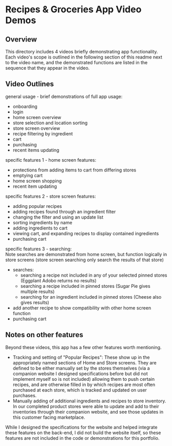 # Recipes & Groceries App Video Demos

## Overview

This directory includes 4 videos briefly demonstrating app functionality.  Each video's scope is outlined in the following section of this readme next to the video name, and the demonstrated functions are listed in the sequence that they appear in the video.

## Video Outlines
general usage - brief demonstrations of full app usage:
* onboarding
* login
* home screen overview
* store selection and location sorting
* store screen overview
* recipe filtering by ingredient
* cart
* purchasing
* recent items updating

specific features 1 - home screen features:
* protections from adding items to cart from differing stores
* emptying cart
* home screen shopping
* recent item updating

specific features 2 - store screen features:
* adding popular recipes
* adding recipes found through an ingredient filter
* changing the filter and using an update list
* sorting ingredients by name
* adding ingredients to cart
* viewing cart, and expanding recipes to display contained ingredients
* purchasing cart

specific features 3 - searching:\
Note searches are demonstrated from home screen, but function logically in store screens (store screen searching only search the results of that store)
* searches:
    * searching a recipe not included in any of your selected pinned stores (Eggplant Adobo returns no results)
    * searching a recipe included in pinned stores (Sugar Pie gives multiple results)
    * searching for an ingredient included in pinned stores (Cheese also gives results)
* add another recipe to show compatibility with other home screen function
* purchasing cart

## Notes on other features

Beyond these videos, this app has a few other features worth mentioning.
* Tracking and setting of "Popular Recipes": These show up in the appropriately named sections of Home and Store screens.  They are defined to be either manually set by the stores themselves (via a companion website I designed specifications before but did not implement myself so is not included) allowing them to push certain recipes, and are otherwise filled in by which recipes are most often purchased at each store, which is tracked and updated on user purchases.
* Manually adding of additional ingredients and recipes to store inventory.  In our completed product stores were able to update and add to their inventories through their companion website, and see those updates in this customer facing marketplace.  

While I designed the specifications for the website and helped integrate these features on the back-end, I did not build the website itself, so these features are not included in the code or demonstrations for this portfolio.  